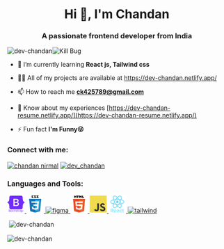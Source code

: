 <h1 align="center">Hi 👋, I'm  Chandan</h1>
<h3 align="center">A passionate frontend developer from India</h3>
<img src="https://media.giphy.com/media/K7StRcr7hagJpXROmb/giphy.gif" alt="Kill Bug" align="right" width="400px">
<p align="left"> <img src="https://komarev.com/ghpvc/?username=dev-chandan&label=Profile%20views&color=0e75b6&style=flat" alt="dev-chandan" /> </p>

- 🌱 I’m currently learning **React js, Tailwind css**

- 👨‍💻 All of my projects are available at https://dev-chandan.netlify.app/

- 📫 How to reach me **ck425789@gmail.com**

- 📄 Know about my experiences [https://dev-chandan-resume.netlify.app/](https://dev-chandan-resume.netlify.app/)

- ⚡ Fun fact **I'm Funny😜**

<h3 align="left">Connect with me:</h3>
<p align="left">
<a href="https://www.linkedin.com/in/chandan-4b0236193/" target="blank"><img align="center" src="https://raw.githubusercontent.com/rahuldkjain/github-profile-readme-generator/master/src/images/icons/Social/linked-in-alt.svg" alt="chandan nirmal" height="30" width="40" /></a>
<a href="https://www.instagram.com/official_diljaan_321?igsh=djMxeXg3cnhyZXVi" target="blank"><img align="center" src="https://raw.githubusercontent.com/rahuldkjain/github-profile-readme-generator/master/src/images/icons/Social/instagram.svg" alt="dev_chandan" height="30" width="40" /></a>
</p>

<h3 align="left">Languages and Tools:</h3>
<p align="left"> <a href="https://getbootstrap.com" target="_blank" rel="noreferrer"> <img src="https://raw.githubusercontent.com/devicons/devicon/master/icons/bootstrap/bootstrap-plain-wordmark.svg" alt="bootstrap" width="40" height="40"/> </a> <a href="https://www.w3schools.com/css/" target="_blank" rel="noreferrer"> <img src="https://raw.githubusercontent.com/devicons/devicon/master/icons/css3/css3-original-wordmark.svg" alt="css3" width="40" height="40"/> </a> <a href="https://www.figma.com/" target="_blank" rel="noreferrer"> <img src="https://www.vectorlogo.zone/logos/figma/figma-icon.svg" alt="figma" width="40" height="40"/> </a> <a href="https://www.w3.org/html/" target="_blank" rel="noreferrer"> <img src="https://raw.githubusercontent.com/devicons/devicon/master/icons/html5/html5-original-wordmark.svg" alt="html5" width="40" height="40"/> </a> <a href="https://developer.mozilla.org/en-US/docs/Web/JavaScript" target="_blank" rel="noreferrer"> <img src="https://raw.githubusercontent.com/devicons/devicon/master/icons/javascript/javascript-original.svg" alt="javascript" width="40" height="40"/> </a> <a href="https://reactjs.org/" target="_blank" rel="noreferrer"> <img src="https://raw.githubusercontent.com/devicons/devicon/master/icons/react/react-original-wordmark.svg" alt="react" width="40" height="40"/> </a> <a href="https://tailwindcss.com/" target="_blank" rel="noreferrer"> <img src="https://www.vectorlogo.zone/logos/tailwindcss/tailwindcss-icon.svg" alt="tailwind" width="40" height="40"/> </a> </p>


<p>&nbsp;<img align="center" src="https://github-readme-stats.vercel.app/api?username=dev-chandan&show_icons=true&locale=en" alt="dev-chandan" /></p>

<p><img align="center" src="https://github-readme-streak-stats.herokuapp.com/?user=dev-chandan&" alt="dev-chandan" /></p>
